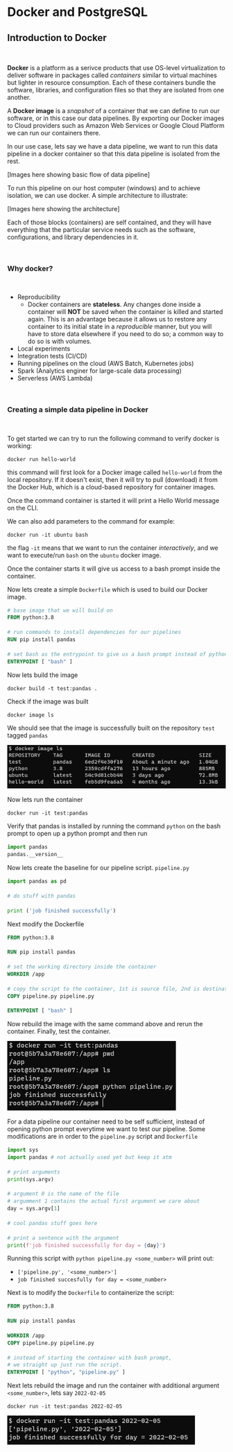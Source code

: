 # Docker and PostgreSQL

## Introduction to Docker

<br>

__Docker__ is a platform as a serivce products that use OS-level virtualization to deliver software in packages called *containers* similar to virtual machines but lighter in resource consumption. Each of these containers bundle the software, libraries, and configuration files so that they are isolated from one another.

A __Docker image__ is a *snapshot* of a container that we can define to run our software, or in this case our data pipelines. By exporting our Docker images to Cloud providers such as Amazon Web Services or Google Cloud Platform we can run our containers there.

In our use case, lets say we have a data pipeline, we want to run this data pipeline in a docker container so that this data pipeline is isolated from the rest.

[Images here showing basic flow of data pipeline]

To run this pipeline on our host computer (windows) and to achieve isolation, we can use docker. A simple architecture to illustrate:

[Images here showing the architecture]

Each of those blocks (containers) are self contained, and they will have everything that the particular service needs such as the software, configurations, and library dependencies in it.

<br>

### Why docker?

<br>

* Reproducibility
    * Docker containers are __stateless__. Any changes done inside a container will __NOT__ be saved when the container is killed and started again. This is an advantage because it allows us to restore any container to its initial state in a *reproducible* manner, but you will have to store data elsewhere if you need to do so; a common way to do so is with volumes.
* Local experiments
* Integration tests (CI/CD)
* Running pipelines on the cloud (AWS Batch, Kubernetes jobs)
* Spark (Analytics enginer for large-scale data processing)
* Serverless (AWS Lambda)

<br>

### Creating a simple data pipeline in Docker

<br>

To get started we can try to run the following command to verify docker is working:

```
docker run hello-world
```

this command will first look for a Docker image called `hello-world` from the local repository. If it doesn't exist, then it will try to pull (download) it from the Docker Hub, which is a cloud-based repository for container images.

Once the command container is started it will print a Hello World message on the CLI.

We can also add parameters to the command for example:

```
docker run -it ubuntu bash
```

the flag `-it` means that we want to run the container *interactively*, and we want to execute/run `bash` on the `ubuntu` docker image.

Once the container starts it will give us access to a bash prompt inside the container.

Now lets create a simple `Dockerfile` which is used to build our Docker image.

```dockerfile
# base image that we will build on
FROM python:3.8

# run commands to install dependencies for our pipelines
RUN pip install pandas

# set bash as the entrypoint to give us a bash prompt instead of python prompt
ENTRYPOINT [ "bash" ]
```

Now lets build the image

```
docker build -t test:pandas .
```

Check if the image was built

```
docker image ls
```

We should see that the image is successfully built on the repository `test` tagged `pandas`

![docker-images](images/docker-images.png)

Now lets run the container

```
docker run -it test:pandas
```

Verify that pandas is installed by running the command `python` on the bash prompt to open up a python prompt and then run

```python
import pandas
pandas.__version__
```

Now lets create the baseline for our pipeline script. `pipeline.py`

```python
import pandas as pd

# do stuff with pandas

print ('job finished successfully')
```

Next modify the Dockerfile

```dockerfile
FROM python:3.8

RUN pip install pandas

# set the working directory inside the container
WORKDIR /app

# copy the script to the container, 1st is source file, 2nd is destination
COPY pipeline.py pipeline.py

ENTRYPOINT [ "bash" ]
```

Now rebuild the image with the same command above and rerun the container. Finally, test the container.

![docker-test](images/docker-test.png)

For a data pipeline our container need to be self sufficient, instead of opening python prompt everytime we want to test our pipeline. Some modifications are in order to the `pipeline.py` script and `Dockerfile`

```python
import sys
import pandas # not actually used yet but keep it atm

# print arguments
print(sys.argv)

# argument 0 is the name of the file
# argumment 1 contains the actual first argument we care about
day = sys.argv[1]

# cool pandas stuff goes here

# print a sentence with the argument
print(f'job finished successfully for day = {day}')
```

Running this script with `python pipeline.py <some_number>` will print out:

* `['pipeline.py', '<some_number>']`
* `job finished succesfully for day = <some_number>`

Next is to modify the `Dockerfile` to containerize the script:

```dockerfile
FROM python:3.8

RUN pip install pandas

WORKDIR /app
COPY pipeline.py pipeline.py

# instead of starting the container with bash prompt,
# we straight up just run the script.
ENTRYPOINT [ "python", "pipeline.py" ]
```

Next lets rebuild the image and run the container with additional argument `<some_number>`, lets say `2022-02-05`

```
docker run -it test:pandas 2022-02-05
```

![docker-self-suf](images/docker-self-suf.png)